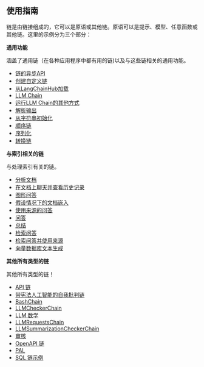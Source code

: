 ## 使用指南

链是由链接组成的，它可以是原语或其他链。原语可以是提示、模型、任意函数或其他链。这里的示例分为三个部分：

**通用功能**

涵盖了通用链（在各种应用程序中都有用的链)以及与这些链相关的通用功能。

* [链的异步API](generic/async_chain)
* [创建自定义链](generic/custom_chain)
* [从LangChainHub加载](generic/from_hub)
* [LLM Chain](generic/llm_chain)
* [运行LLM Chain的其他方式](generic/llm_chain#additional-ways-of-running-llm-chain)
* [解析输出](generic/llm_chain#parsing-the-outputs)
* [从字符串初始化](generic/llm_chain#initialize-from-string)
* [顺序链](generic/sequential_chains)
* [序列化](generic/serialization)
* [转换链](generic/transformation)

**与索引相关的链**

与处理索引有关的链。

* [分析文档](index_examples/analyze_document)
* [在文档上聊天并查看历史记录](index_examples/chat_vector_db)
* [图形问答](index_examples/graph_qa)
* [假设情况下的文档嵌入](index_examples/hyde)
* [使用来源的问答](index_examples/qa_with_sources)
* [问答](index_examples/question_answering)
* [总结](index_examples/summarize)
* [检索问答](index_examples/vector_db_qa)
* [检索问答并使用来源](index_examples/vector_db_qa_with_sources)
* [向量数据库文本生成](index_examples/vector_db_text_generation)

**其他所有类型的链**

其他所有类型的链！

* [API 链](examples/api)
* [带宪法人工智能的自我批判链](examples/constitutional_chain)
* [BashChain](examples/llm_bash)
* [LLMCheckerChain](examples/llm_checker)
* [LLM 数学](examples/llm_math)
* [LLMRequestsChain](examples/llm_requests)
* [LLMSummarizationCheckerChain](examples/llm_summarization_checker)
* [审核](examples/moderation)
* [OpenAPI 链](examples/openapi)
* [PAL](examples/pal)
* [SQL 链示例](examples/sqlite)






